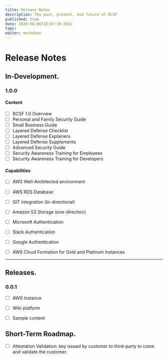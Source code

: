 ```yaml
---
title: Release Notes
description: The past, present, and future of BCSF
published: true
date: 2020-08-06T18:07:19.503Z
tags: 
editor: markdown
---
```


# Release Notes


## In-Development. 

### 1.0.0

#### Content
- [ ] BCSF 1.0 Overview
- [ ] Personal and Family Security Guide
- [ ] Small Business Guide
- [ ] Layered Defense Checklist
- [ ] Layered Defense Explainers
- [ ] Layered Defense Supplements
- [ ] Advanced Security Guide
- [ ] Security Awareness Training for Employees
- [ ] Security Awareness Training for Developers

#### Capabilities
- [ ] AWS Well-Architected environment
- [ ] AWS RDS Database 
- [ ] GIT integration (bi-directional)
- [ ] Amazon S3 Storage  (one-direction) 
- [ ] Microsoft Authentication
- [ ] Slack Authentication
- [ ] Google Authentication
- [ ] AWS Cloud Formation for Gold and Platinum instances


---

## Releases.

### 0.0.1 
- [ ] AWS Instance
- [ ] Wiki platform 
- [ ] Sample content


## Short-Term Roadmap.
- [ ] Attestation Validation: key issued by customer to third-party to come and validate the customer. 